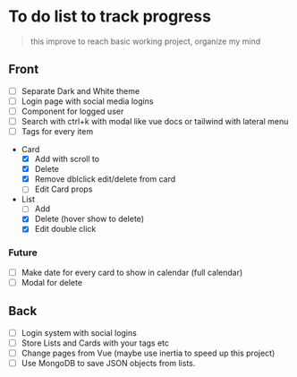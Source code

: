 # To do list to track progress

> this improve to reach basic working project, organize my mind

## Front

- [ ] Separate Dark and White theme
- [ ] Login page with social media logins
- [ ] Component for logged user
- [ ] Search with ctrl+k with modal like vue docs or tailwind with lateral menu
- [ ] Tags for every item
- Card
  - [X] Add with scroll to
  - [X] Delete
  - [X] Remove dblclick edit/delete from card
  - [ ] Edit Card props
- List
  - [ ] Add
  - [X] Delete (hover show to delete)
  - [X] Edit double click

### Future

- [ ] Make date for every card to show in calendar (full calendar)
- [ ] Modal for delete

## Back

- [ ] Login system with social logins
- [ ] Store Lists and Cards with your tags etc
- [ ] Change pages from Vue (maybe use inertia to speed up this project)
- [ ] Use MongoDB to save JSON objects from lists.
